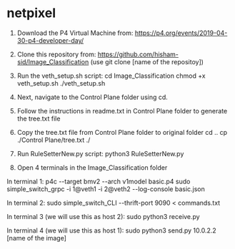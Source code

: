 # netpixel
1. Download the P4 Virtual Machine from: https://p4.org/events/2019-04-30-p4-developer-day/

2. Clone this repository from: https://github.com/hisham-sid/Image_Classification (use git clone [name of the repositoy])

3. Run the veth_setup.sh script: 
    cd Image_Classification 
    chmod +x veth_setup.sh ./veth_setup.sh

4. Next, navigate to the Control Plane folder using cd.

5. Follow the instructions in readme.txt in Control Plane folder to generate the tree.txt file

6. Copy the tree.txt file from Control Plane folder to original folder cd .. cp ./Control Plane/tree.txt ./

7. Run RuleSetterNew.py script: python3 RuleSetterNew.py

8. Open 4 terminals in the Image_Classification folder

  In terminal 1: p4c --target bmv2 --arch v1model basic.p4 sudo simple_switch_grpc -i 1@veth1 -i 2@veth2 --log-console basic.json

  In terminal 2: sudo simple_switch_CLI --thrift-port 9090 < commands.txt

  In terminal 3 (we will use this as host 2): sudo python3 receive.py

  In terminal 4 (we will use this as host 1): sudo python3 send.py 10.0.2.2 [name of the image]

